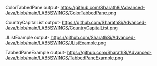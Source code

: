ColorTabbedPane output- https://github.com/Sharath8i/Advanced-Java/blob/main/LAB5SWINGS/ColorTabbedPane.png

CountryCapitalList output- https://github.com/Sharath8i/Advanced-Java/blob/main/LAB5SWINGS/CountryCapitalList.png

JListExample output-  https://github.com/Sharath8i/Advanced-Java/blob/main/LAB5SWINGS/JListExample.png

TabbedPaneExample output- https://github.com/Sharath8i/Advanced-Java/blob/main/LAB5SWINGS/TabbedPaneExample.png
